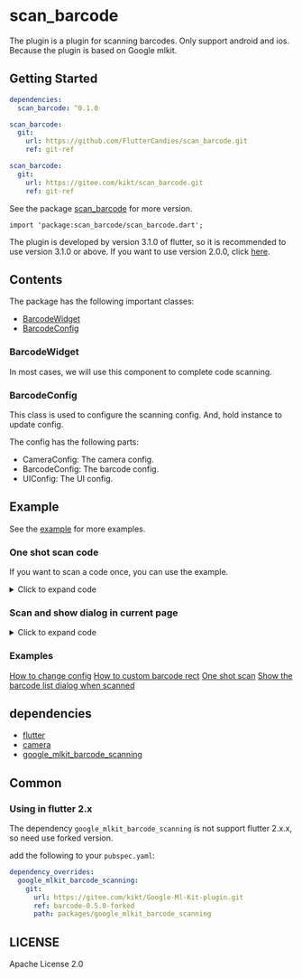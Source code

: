 # scan_barcode

The plugin is a plugin for scanning barcodes. Only support android and ios. Because the plugin is based on Google mlkit.

## Getting Started

```yaml
dependencies:
  scan_barcode: ^0.1.0
```

```yaml
scan_barcode:
  git:
    url: https://github.com/FlutterCandies/scan_barcode.git
    ref: git-ref
```

```yaml
scan_barcode:
  git:
    url: https://gitee.com/kikt/scan_barcode.git
    ref: git-ref
```

See the package [scan_barcode](https://pub.dev/packages/scan_barcode) for more version.

`import 'package:scan_barcode/scan_barcode.dart';`

The plugin is developed by version 3.1.0 of flutter, so it is recommended to use version 3.1.0 or above.
If you want to use version 2.0.0, click [here](#using-in-flutter-2x).

## Contents

The package has the following important classes:

- [BarcodeWidget](#BarcodeWidget)
- [BarcodeConfig](#BarcodeConfig)

### BarcodeWidget

In most cases, we will use this component to complete code scanning.

### BarcodeConfig

This class is used to configure the scanning config. And, hold instance to update config.

The config has the following parts:

- CameraConfig: The camera config.
- BarcodeConfig: The barcode config.
- UIConfig: The UI config.

## Example

See the [example](./example/lib/examples) for more examples.

### One shot scan code

If you want to scan a code once, you can use the example.
<details>

<summary>Click to expand code</summary>

```dart
Future<void> _scanBarcode() async {
  final barcodes = await Navigator.push<List<Barcode>>(
    context,
    MaterialPageRoute(
      builder: (context) => const ScanAndPopPageExample(),
    ),
  );
  if (barcodes == null) return;
  showBarcodeListDialog(context, barcodes); // show barcode list dialog to display barcode.
}
```

```dart
import 'package:flutter/material.dart';
import 'package:scan_barcode/scan_barcode.dart';

class ScanAndPopPageExample extends StatefulWidget {
  const ScanAndPopPageExample({Key? key}) : super(key: key);

  @override
  State<ScanAndPopPageExample> createState() => _ScanAndPopPageExampleState();
}

class _ScanAndPopPageExampleState extends State<ScanAndPopPageExample> {
  var isPop = false;

  @override
  Widget build(BuildContext context) {
    return BarcodeWidget(
      onHandleBarcodeList: (List<Barcode> barcode) async {
        if (isPop) { // Prevent multiple pop
          return;
        }
        if (barcode.isEmpty) return;
        isPop = true;
        Navigator.of(context).pop(barcode);
      },
      scanValue: ScanValue(),
    );
  }
}

```

</details>

### Scan and show dialog in current page

<details>

<summary>Click to expand code</summary>

```dart
import 'package:flutter/material.dart';
import 'package:flutter/services.dart';
import 'package:scan_barcode/scan_barcode.dart';

class ShowDialogExample extends StatelessWidget {
  const ShowDialogExample({
    Key? key,
  }) : super(key: key);

  @override
  Widget build(BuildContext context) {
    return BarcodeScanPage(
      title: 'Show dialog when scanned',
      onHandleBarcodeList: (List<Barcode> barCode) async {
        if (barCode.isEmpty) return;
        await showBarcodeListDialog(
            context, barCode); // The await is important, if you don't await, multiple dialogs will be shown.
      },
    );
  }

  Future<void> showBarcodeListDialog(BuildContext context, List<Barcode> barCode) async {
    await showDialog(
      context: context,
      builder: (context) =>
          AlertDialog(
            title: const Text('Barcode list'),
            content: Column(
              mainAxisSize: MainAxisSize.min,
              children: [
                for (final barcode in barCode)
                  ListTile(
                    title: Text(barcode.rawValue ?? ''),
                    subtitle:
                    Text('type: ${barcode.type}, format: ${barcode.format}'),
                    trailing: IconButton(
                      icon: const Icon(Icons.copy),
                      onPressed: () {
                        Clipboard.setData(
                          ClipboardData(text: barcode.rawValue ?? ''),
                        );
                      },
                    ),
                  ),
              ],
            ),
            actions: [
              ElevatedButton(
                onPressed: () {
                  Navigator.of(context).pop();
                },
                child: const Text('OK'),
              ),
            ],
          ),
    );
  }
}
```

</details>

### Examples

[How to change config](example/lib/examples/change_camera_config_example.dart)
[How to custom barcode rect](example/lib/examples/change_qrcode_rect.dart)
[One shot scan](example/lib/examples/scan_and_pop_page_example.dart)
[Show the barcode list dialog when scanned](example/lib/examples/show_dialog_example.dart)

## dependencies

- [flutter](https://github.com/flutter/flutter)
- [camera](https://pub.dev/packages/camera)
- [google_mlkit_barcode_scanning](https://pub.dev/packages/google_mlkit_barcode_scanning)

## Common

### Using in flutter 2.x

The dependency `google_mlkit_barcode_scanning` is not support flutter 2.x.x, so need use forked version.

add the following to your `pubspec.yaml`:

```yaml
dependency_overrides:
  google_mlkit_barcode_scanning:
    git:
      url: https://gitee.com/kikt/Google-Ml-Kit-plugin.git
      ref: barcode-0.5.0-forked
      path: packages/google_mlkit_barcode_scanning
```

## LICENSE

Apache License 2.0

